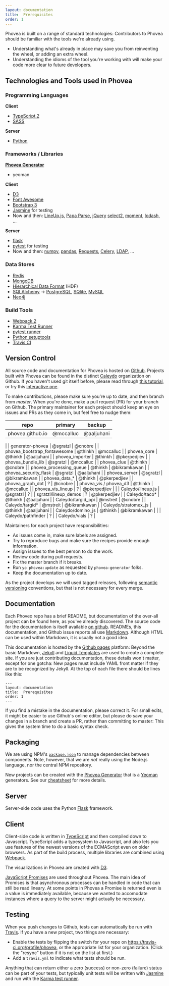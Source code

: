 ```yaml
---
layout: documentation
title:  Prerequisites
order: 1
---
```


Phovea is built on a range of standard technologies: Contributors to Phovea should be familiar
with the tools we're already using.

- Understanding what's already in place may save you from reinventing the wheel,
or adding an extra wheel.
- Understanding the idioms of the tool you're working with will make your code more clear
to future developers.

## Technologies and Tools used in Phovea

### Programming Languages

**Client**

* [TypeScript 2](http://www.typescriptlang.org/)
* [SASS](http://sass-lang.com/)

**Server**

* [Python](https://python.org)

### Frameworks / Libraries

**[Phovea Generator](https://github.com/phovea/generator-phovea)**

* yeoman

**Client**

* [D3](https://d3js.org)
* [Font Awesome](http://fontawesome.io/)
* [Bootstrap 3](http://getbootstrap.com/)
* [Jasmine](https://jasmine.github.io/) for testing
* Now and then: [LineUp.js](https://github.com/Caleydo/lineupjs), [Papa Parse](http://papaparse.com/), [jQuery](https://jquery.org) [select2](https://github.com/select2/select2), [moment](http://momentjs.com/), [lodash](https://lodash.com/docs), ...

**Server**

* [flask](http://flask.pocoo.org/)
* [pytest](http://docs.pytest.org/en/latest/) for testing
* Now and then: [numpy](http://www.numpy.org/), [pandas](http://pandas.pydata.org/), [Requests](http://docs.python-requests.org/en/master/), [Celery](http://www.celeryproject.org/), [LDAP](https://www.python-ldap.org/), ...


### Data Stores

* [Redis](https://redis.io/)
* [MongoDB](https://www.mongodb.com/)
* [Hierarchical Data Format](https://www.hdfgroup.org/) (HDF)
* [SQLAlchemy](http://www.sqlalchemy.org/) -> [PostgreSQL](https://www.postgresql.org/), [SQlite](https://sqlite.org/), [MySQL](https://www.mysql.com/)
* [Neo4j](https://neo4j.com)

### Build Tools

* [Webpack 2](https://webpack.js.org/)
* [Karma Test Runner](https://karma-runner.github.io/)
* [pytest runner](https://pypi.python.org/pypi/pytest-runner)
* [Python setuptools](https://pypi.python.org/pypi/setuptools)
* [Travis CI](https://travis-ci.org/)


## Version Control

All source code and documentation for Phovea is hosted on [Github](https://github.com/phovea).
Projects built with Phovea can be found in the distinct [Caleydo](https://github.com/caleydo)
organization on Github. If you haven't used git itself before, please read through
[this tutorial](https://git-scm.com/docs/gittutorial),
or try this [interactive one](https://try.github.io/).

To make contributions, please make sure you're up to date, and then branch from *master*.
When you're done, make a pull request (PR) for your branch on Github. The primary maintainer for
each project should keep an eye on issues and PRs as they come in, but feel free to nudge them:

| repo                         | primary   | backup       |
|------------------------------|-----------|--------------|
| phovea.github.io             | @mccalluc | @aaljuhani   |
|
| generator-phovea             | @sgratzl  | @cnobre      |
| phovea_bootstrap_fontawesome | @thinkh   | @mccalluc    |
| phovea_core                  | @thinkh   | @aaljuhani   |
| phovea_importer              | @thinkh   | @pkerpedjiev |
| phovea_bundle_lib            | @sgratzl  | @mccalluc    |
| phovea_clue                  | @thinkh   | @cnobre      |
| phovea_processing_queue      | @thinkh   | @bikramkawan |
| phovea_security_flask        | @sgratzl   | @aaljuhani   |
| phovea_server                | @sgratzl  | @bikramkawan |
| phovea_data_*                | @thinkh   | @pkerpedjiev |
| phovea_graph_dot             | ?   | @cnobre      |
| phovea_vis / phovea_d3       | @thinkh   | @mccalluc    |
| phovea_vis_lineup            | ?   | @pkerpedjiev |
|
| Caleydo/lineup.js            | @sgratzl   | ? |
| sgratzl/lineup_demos         | ?   | @pkerpedjiev |
| Caleydo/taco*                | @thinkh   | @aaljuhani   |
| Caleydo/targid_ppi           | @mstreit   | @cnobre      |
| Caleydo/targid*              | @mstreit   | @bikramkawan |
| Caleydo/stratomex_js         | @thinkh   | @aaljuhani   |
| Caleydo/domino_js            | @thinkh   | @bikramkawan |
|
| Caleydo/pathfinder           | ?   |
| Caleydo/vials                | ?   |

Maintainers for each project have responsibilities:

- As issues come in, make sure labels are assigned.
- Try to reproduce bugs and make sure the recipes provide enough information.
- Assign issues to the best person to do the work.
- Review code during pull requests.
- Fix the master branch if it breaks.
- Run `yo phovea:update` as requested by `phovea-generator` folks.
- Keep the documentation up to date.

As the project develops we will used tagged releases, following
[semantic versioning](http://semver.org/) conventions, but that is not necessary for every merge.

## Documentation

Each Phoveo repo has a brief README, but documentation of the over-all project can be found here,
as you've already discovered. The source code for the documentation is itself available
[on github](https://github.com/phovea/phovea.github.io). READMEs, this documentation, and Github
issue reports all use [Markdown](https://guides.github.com/features/mastering-markdown/).
Although HTML can be used within Markdown, it is usually not a good idea.

This documentation is hosted by the [Github pages](https://pages.github.com/) platform: Beyond the
basic Markdown, [Jekyll](https://jekyllrb.com/) and
[Liquid Templates](http://shopify.github.io/liquid/basics/introduction/) are used to create a
complete site. If you are just contributing documentation, these details won't matter, except for
one gotcha: New pages must include YAML front matter if they are to be recognized by Jekyll.
At the top of each file there should be lines like this:

```
---
layout: documentation
title:  Prerequisites
order: 1
---
```

If you find a mistake in the documentation, please correct it. For small edits, it might be easier
to use Github's online editor, but please do save your changes in a branch and create a PR, rather
than committing to master: This gives the system time to do a basic syntax check.

## Packaging

We are using NPM's [`package.json`](https://docs.npmjs.com/files/package.json)
to manage dependencies between components. Note, however, that we are *not* really using the Node.js
language, nor the central NPM repository.

New projects can be created with the [Phovea Generator](https://github.com/phovea/generator-phovea/) that is a [Yeoman](http://yeoman.io/) generators.
See our [cheatsheet](/contributors/cheatsheet/) for more details.

## Server

Server-side code uses the Python [Flask](http://flask.pocoo.org/) framework.

## Client

Client-side code is written in [TypeScript](https://www.typescriptlang.org/) and then compiled down
to Javascript. TypeScript adds a typesystem to Javascript, and also lets you use features of the newest
versions of the ECMAScript even on older browsers.  As part of the build process, multiple libraries
are combined using [Webpack](https://webpack.github.io/).

The visualizations in Phovea are created with [D3](https://github.com/d3/d3/wiki).

[JavaScript Promises](https://developers.google.com/web/fundamentals/getting-started/primers/promises)
are used throughout Phovea. The main idea of Promises is that asynchronous processes can be handled in
code that can still be read lineary. At some points in Phovea a Promise is returned even is a value is
immediately available, because we wanted to accomodate instances where a query to the server
might actually be necessary.

## Testing

When you push changes to Github, tests can automatically be run with
[Travis](https://docs.travis-ci.com/user/getting-started/). If you have a new project,
two things are necessary:

- Enable the tests by flipping the switch for your repo on https://travis-ci.org/profile/phovea,
or the appropriate list for your organization. (Click the "resync" button if it is not on the
list at first.)
- Add a `travis.yml` to indicate what tests should be run.

Anything that can return either a zero (success) or non-zero (failure) status can be part of your
tests, but typically unit tests will be written with [Jasmine](https://jasmine.github.io/) and run
with the [Karma test runner](https://karma-runner.github.io/).
